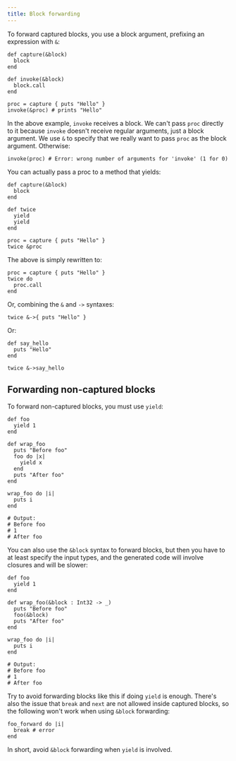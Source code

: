```yaml
---
title: Block forwarding
---
```


To forward captured blocks, you use a block argument, prefixing an expression with `&`:

```crystal
def capture(&block)
  block
end

def invoke(&block)
  block.call
end

proc = capture { puts "Hello" }
invoke(&proc) # prints "Hello"
```

In the above example, `invoke` receives a block. We can't pass `proc` directly to it because `invoke` doesn't receive regular arguments, just a block argument. We use `&` to specify that we really want to pass `proc` as the block argument. Otherwise:

```crystal
invoke(proc) # Error: wrong number of arguments for 'invoke' (1 for 0)
```

You can actually pass a proc to a method that yields:

```crystal
def capture(&block)
  block
end

def twice
  yield
  yield
end

proc = capture { puts "Hello" }
twice &proc
```

The above is simply rewritten to:

```crystal
proc = capture { puts "Hello" }
twice do
  proc.call
end
```

Or, combining the `&` and `->` syntaxes:

```crystal
twice &->{ puts "Hello" }
```

Or:

```crystal
def say_hello
  puts "Hello"
end

twice &->say_hello
```

## Forwarding non-captured blocks

To forward non-captured blocks, you must use `yield`:

```crystal
def foo
  yield 1
end

def wrap_foo
  puts "Before foo"
  foo do |x|
    yield x
  end
  puts "After foo"
end

wrap_foo do |i|
  puts i
end

# Output:
# Before foo
# 1
# After foo
```

You can also use the `&block` syntax to forward blocks, but then you have to at least specify the input types, and the generated code will involve closures and will be slower:

```crystal
def foo
  yield 1
end

def wrap_foo(&block : Int32 -> _)
  puts "Before foo"
  foo(&block)
  puts "After foo"
end

wrap_foo do |i|
  puts i
end

# Output:
# Before foo
# 1
# After foo
```

Try to avoid forwarding blocks like this if doing `yield` is enough. There's also the issue that `break` and `next` are not allowed inside captured blocks, so the following won't work when using `&block` forwarding:

```crystal
foo_forward do |i|
  break # error
end
```

In short, avoid `&block` forwarding when `yield` is involved.
